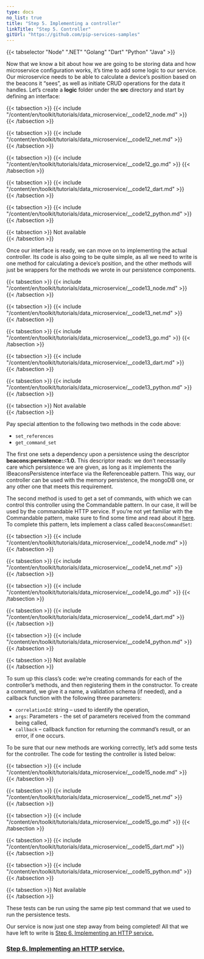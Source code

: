 ```yaml
---
type: docs
no_list: true
title: "Step 5. Implementing a controller"
linkTitle: "Step 5. Controller"
gitUrl: "https://github.com/pip-services-samples"
---
```


{{< tabselector "Node" ".NET" "Golang" "Dart" "Python" "Java" >}}

Now that we know a bit about how we are going to be storing data and how microservice configuration works, it’s time to add some logic to our service. Our microservice needs to be able to calculate a device’s position based on the beacons it “sees”, as well as initiate CRUD operations for the data it handles. Let’s create a **logic** folder under the **src** directory and start by defining an interface:

{{< tabsection >}}
  {{< include "/content/en/toolkit/tutorials/data_microservice/__code12_node.md" >}}  
{{< /tabsection >}}

{{< tabsection >}}
  {{< include "/content/en/toolkit/tutorials/data_microservice/__code12_net.md" >}}    
{{< /tabsection >}}

{{< tabsection >}}
  {{< include "/content/en/toolkit/tutorials/data_microservice/__code12_go.md" >}}
{{< /tabsection >}}

{{< tabsection >}}
  {{< include "/content/en/toolkit/tutorials/data_microservice/__code12_dart.md" >}}    
{{< /tabsection >}}

{{< tabsection >}}
  {{< include "/content/en/toolkit/tutorials/data_microservice/__code12_python.md" >}}
{{< /tabsection >}}

{{< tabsection >}}
  Not available  
{{< /tabsection >}}


Once our interface is ready, we can move on to implementing the actual controller. Its code is also going to be quite simple, as all we need to write is one method for calculating a device’s position, and the other methods will just be wrappers for the methods we wrote in our persistence components.

{{< tabsection >}}
  {{< include "/content/en/toolkit/tutorials/data_microservice/__code13_node.md" >}}  
{{< /tabsection >}}

{{< tabsection >}}
  {{< include "/content/en/toolkit/tutorials/data_microservice/__code13_net.md" >}}    
{{< /tabsection >}}

{{< tabsection >}}
  {{< include "/content/en/toolkit/tutorials/data_microservice/__code13_go.md" >}}
{{< /tabsection >}}

{{< tabsection >}}
  {{< include "/content/en/toolkit/tutorials/data_microservice/__code13_dart.md" >}}    
{{< /tabsection >}}

{{< tabsection >}}
  {{< include "/content/en/toolkit/tutorials/data_microservice/__code13_python.md" >}}
{{< /tabsection >}}

{{< tabsection >}}
  Not available  
{{< /tabsection >}}


Pay special attention to the following two methods in the code above: 
- `set_references`
- `get_command_set`

The first one sets a dependency upon a persistence using the descriptor **beacons:persistence:*:*:1.0.** This descriptor reads: we don’t necessarily care which persistence we are given, as long as it implements the IBeaconsPersistence interface via the Referenceable pattern. This way, our controller can be used with the memory persistence, the mongoDB one, or any other one that meets this requirement.

The second method is used to get a set of commands, with which we can control this controller using the Commandable pattern. In our case, it will be used by the commandable HTTP service. If you’re not yet familiar with the Commandable pattern, make sure to find some time and read about it [here](../../../commons/commands/icommandable). To complete this pattern, lets implement a class called `BeaconsCommandSet`:

{{< tabsection >}}
  {{< include "/content/en/toolkit/tutorials/data_microservice/__code14_node.md" >}}  
{{< /tabsection >}}

{{< tabsection >}}
  {{< include "/content/en/toolkit/tutorials/data_microservice/__code14_net.md" >}}    
{{< /tabsection >}}

{{< tabsection >}}
  {{< include "/content/en/toolkit/tutorials/data_microservice/__code14_go.md" >}}
{{< /tabsection >}}

{{< tabsection >}}
  {{< include "/content/en/toolkit/tutorials/data_microservice/__code14_dart.md" >}}    
{{< /tabsection >}}

{{< tabsection >}}
  {{< include "/content/en/toolkit/tutorials/data_microservice/__code14_python.md" >}}
{{< /tabsection >}}

{{< tabsection >}}
  Not available  
{{< /tabsection >}}


To sum up this class’s code: we’re creating commands for each of the controller’s methods, and then registering them in the constructor. To create a command, we give it a name, a validation schema (if needed), and a callback function with the following three parameters:

- `correlationId`: string – used to identify the operation,
- `args`: Parameters - the set of parameters received from the command being called,
- `callback` – callback function for returning the command’s result, or an error, if one occurs.

To be sure that our new methods are working correctly, let’s add some tests for the controller. The code for testing the controller is listed below:

{{< tabsection >}}
  {{< include "/content/en/toolkit/tutorials/data_microservice/__code15_node.md" >}}  
{{< /tabsection >}}

{{< tabsection >}}
  {{< include "/content/en/toolkit/tutorials/data_microservice/__code15_net.md" >}}    
{{< /tabsection >}}

{{< tabsection >}}
  {{< include "/content/en/toolkit/tutorials/data_microservice/__code15_go.md" >}}
{{< /tabsection >}}

{{< tabsection >}}
  {{< include "/content/en/toolkit/tutorials/data_microservice/__code15_dart.md" >}}    
{{< /tabsection >}}

{{< tabsection >}}
  {{< include "/content/en/toolkit/tutorials/data_microservice/__code15_python.md" >}}
{{< /tabsection >}}

{{< tabsection >}}
  Not available  
{{< /tabsection >}}


These tests can be run using the same pip test command that we used to run the persistence tests.

Our service is now just one step away from being completed! All that we have left to write is [Step 6. Implementing an HTTP service.](../step5)

<span class="hide-title-link">

### [Step 6. Implementing an HTTP service.](../step5)

</span>

